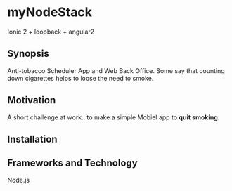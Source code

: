 # myNodeStack
Ionic 2 + loopback + angular2

## Synopsis

Anti-tobacco Scheduler App and Web Back Office. Some say that counting down cigarettes helps to loose the need to smoke. 

## Motivation

A short challenge at work.. to make a simple Mobiel app to **quit smoking**. 

## Installation


## Frameworks and Technology

Node.js
